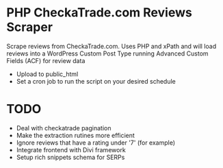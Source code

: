 # PHP CheckaTrade.com Reviews Scraper
Scrape reviews from CheckaTrade.com. Uses PHP and xPath and will load reviews into a WordPress Custom Post Type running Advanced Custom Fields (ACF) for review data

- Upload to public_html
- Set a cron job to run the script on your desired schedule

# TODO

- Deal with checkatrade pagination
- Make the extraction rutines more efficient
- Ignore reviews that have a rating under '7' (for example)
- Integrate frontend with Divi framework
- Setup rich snippets schema for SERPs
